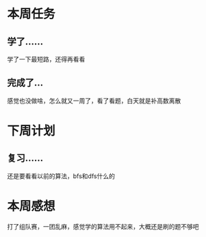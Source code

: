 # 本周任务

## 学了……

学了一下最短路，还得再看看

## 完成了…

感觉也没做啥，怎么就又一周了，看了看题，白天就是补高数离散

# 下周计划

## 复习……

还是要看看以前的算法，bfs和dfs什么的

# 本周感想

打了组队赛，一团乱麻，感觉学的算法用不起来，大概还是刷的题不够吧

